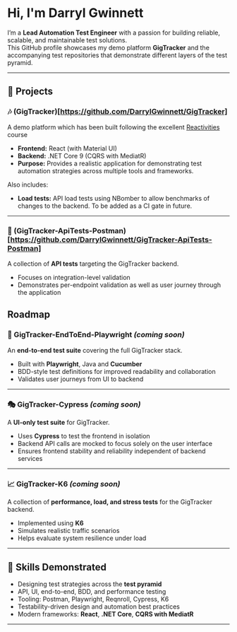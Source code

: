 # Hi, I'm Darryl Gwinnett

I’m a **Lead Automation Test Engineer** with a passion for building reliable, scalable, and maintainable test solutions.  
This GitHub profile showcases my demo platform **GigTracker** and the accompanying test repositories that demonstrate different layers of the test pyramid.

---

## 🚀 Projects

### 🎶 (GigTracker)[https://github.com/DarrylGwinnett/GigTracker]
A demo platform which has been built following the excellent [Reactivities](https://www.udemy.com/course/complete-guide-to-building-an-app-with-net-core-and-react) course
- **Frontend:** React (with Material UI)  
- **Backend:** .NET Core 9 (CQRS with MediatR)
- **Purpose:** Provides a realistic application for demonstrating test automation strategies across multiple tools and frameworks.

Also includes:
- **Load tests:** API load tests using NBomber to allow benchmarks of changes to the backend. To be added as a CI gate in future.
---

### 🧪 (GigTracker-ApiTests-Postman)[https://github.com/DarrylGwinnett/GigTracker-ApiTests-Postman]
A collection of **API tests** targeting the GigTracker backend.  
- Focuses on integration-level validation  
- Demonstrates per-endpoint validation as well as user journey through the application


## Roadmap

### 🔄 GigTracker-EndToEnd-Playwright *(coming soon)*
An **end-to-end test suite** covering the full GigTracker stack.  
- Built with **Playwright**, Java and **Cucumber**  
- BDD-style test definitions for improved readability and collaboration  
- Validates user journeys from UI to backend  

---

### 🎭 GigTracker-Cypress *(coming soon)*
A **UI-only test suite** for GigTracker.  
- Uses **Cypress** to test the frontend in isolation  
- Backend API calls are mocked to focus solely on the user interface  
- Ensures frontend stability and reliability independent of backend services  

---

### 📈 GigTracker-K6 *(coming soon)*
A collection of **performance, load, and stress tests** for the GigTracker backend.  
- Implemented using **K6**  
- Simulates realistic traffic scenarios  
- Helps evaluate system resilience under load

---

## 🧰 Skills Demonstrated
- Designing test strategies across the **test pyramid**  
- API, UI, end-to-end, BDD, and performance testing  
- Tooling: Postman, Playwright, Reqnroll, Cypress, K6  
- Testability-driven design and automation best practices  
- Modern frameworks: **React**, **.NET Core**, **CQRS with MediatR**  

---
